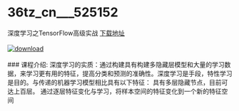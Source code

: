 # 36tz_cn___525152
深度学习之TensorFlow高级实战
[下载地址](http://www.36tz.cn/article/525152 "下载地址")
<br/></br>[![download](http://36tz.cn/muke_img/2019_06_2-26-300x161.png "下载地址")](http://www.36tz.cn/article/525152 "下载地址")
<br/></br>### 课程介绍:
深度学习的实质：通过构建具有构建多隐藏层模型和大量的学习数据，来学习更有用的特征，提高分类和预测的准确性。深度学习是手段，特性学习是目的。与传递的机器学习模型相比具有以下特征：
具有多层隐藏节点，目前可达上百层。
通过逐层特征变化与学习，将样本空间的特征变化到一个新的特征空间


